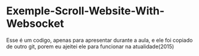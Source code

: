 # Exemple-Scroll-Website-With-Websocket
Esse é um codigo, apenas para apresentar durante a aula, e ele foi copiado de outro git, porem eu ajeitei ele para funcionar na atualidade(2015)
